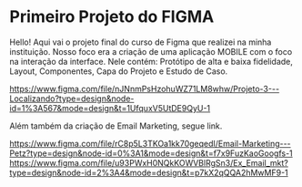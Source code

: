 # Primeiro Projeto do FIGMA

Hello! Aqui vai o projeto final do curso de Figma que realizei na minha instituição. Nosso foco era a criação de uma aplicação MOBILE com o foco na interação da interface.
Nele contém: Protótipo de alta e baixa fidelidade, Layout, Componentes, Capa do Projeto e Estudo de Caso.

https://www.figma.com/file/nJNnmPsHzohuWZ71LM8whw/Projeto-3---Localizando?type=design&node-id=1%3A567&mode=design&t=1UfquxV5UtDE9QyU-1

Além também da criação de Email Marketing, segue link.

https://www.figma.com/file/rC8p5L3TKOa1kk70geqedI/Email-Marketing---Petz?type=design&node-id=0%3A1&mode=design&t=f7x9FuzKaoGoogfs-1
https://www.figma.com/file/u93PWxH0NQkKOWVBlRgSn3/Ex_Email_mkt?type=design&node-id=2%3A4&mode=design&t=p7kX2qQQA2hMwMF9-1
